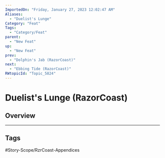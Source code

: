 ```yaml
---
ImportedOn: "Friday, January 27, 2023 12:02:47 AM"
Aliases:
  - "Duelist's Lunge"
Category: "Feat"
Tags:
  - "Category/Feat"
parent:
  - "New Feat"
up:
  - "New Feat"
prev:
  - "Dolphin's Jab (RazorCoast)"
next:
  - "Ebbing Tide (RazorCoast)"
RWtopicId: "Topic_5824"
---
```

# Duelist's Lunge (RazorCoast)
## Overview

---
## Tags
#Story-Scope/RzrCoast-Appendices

